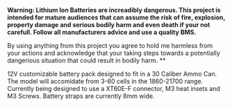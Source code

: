 **Warning: Lithium Ion Batteries are increadibly dangerous. This project is intended for mature audiences that can assume the risk of fire, explosion, property damage and serious bodily harm and even death if your not carefull. Follow all manufacturers advice and use a quality BMS.**

By using anything from this project you agree to hold me harmless from your actions and acknowledge that your taking steps towards a potentially dangerious situation that could result in bodily harm. **

12V customizable battery pack designed to fit in a 30 Caliber Ammo Can. The model will accomidate from 3-60 cells in the 1860-21700 range. Currently being designed to use a XT60E-F connector, M3 heat insets and M3 Screws. Battery straps are currently 8mm wide. 

